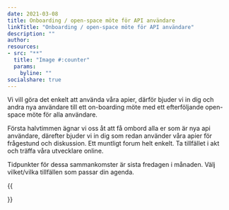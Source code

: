 ```yaml
---
date: 2021-03-08
title: Onboarding / open-space möte för API användare
linkTitle: "Onboarding / open-space möte för API användare"
description: ""
author: 
resources:
- src: "**"
  title: "Image #:counter"
  params:
    byline: ""
socialshare: true
---
```


Vi vill göra det enkelt att använda våra apier, därför bjuder vi in dig och andra nya användare till ett on-boarding möte med ett efterföljande open-space möte för alla användare. 

Första halvtimmen ägnar vi oss åt att få ombord alla er som är nya api användare, därefter bjuder vi in dig som redan använder våra apier för frågestund och diskussion. Ett muntligt forum helt enkelt. Ta tillfället i akt och träffa våra utvecklare online. 

Tidpunkter för dessa sammankomster är sista fredagen i månaden. 
Välj vilket/vilka tillfällen som passar din agenda. 
 

{{<form>}}

